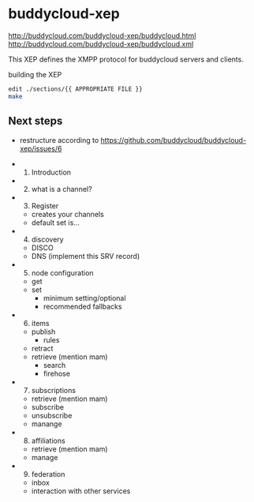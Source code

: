 buddycloud-xep
==============

http://buddycloud.com/buddycloud-xep/buddycloud.html
http://buddycloud.com/buddycloud-xep/buddycloud.xml

This XEP defines the XMPP protocol for buddycloud servers and clients.

building the XEP

```bash
edit ./sections/{{ APPROPRIATE FILE }}
make
```

Next steps
----------

* restructure according to https://github.com/buddycloud/buddycloud-xep/issues/6

- 1. Introduction
- 2. what is a channel?
- 3. Register
  - creates your channels
  - default set is...
- 4. discovery
  - DISCO
  - DNS (implement this SRV record)
- 5. node configuration
  - get 
  - set
    - minimum setting/optional
    - recommended fallbacks
- 6. items
  - publish 
     - rules
  - retract
  - retrieve (mention mam)
    - search
    - firehose
- 7. subscriptions 
  - retrieve (mention mam)
  - subscribe
  - unsubscribe
  - manange
- 8. affiliations
  - retrieve (mention mam)
  - manage
- 9. federation
  - inbox
  - interaction with other services
